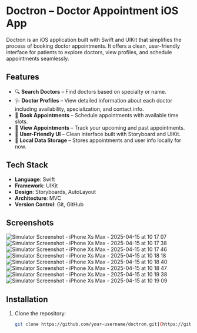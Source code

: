 # Doctron – Doctor Appointment iOS App

Doctron is an iOS application built with Swift and UIKit that simplifies the process of booking doctor appointments. It offers a clean, user-friendly interface for patients to explore doctors, view profiles, and schedule appointments seamlessly.

## Features

- 🔍 **Search Doctors** – Find doctors based on specialty or name.
- 🩺 **Doctor Profiles** – View detailed information about each doctor including availability, specialization, and contact info.
- 📅 **Book Appointments** – Schedule appointments with available time slots.
- 📖 **View Appointments** – Track your upcoming and past appointments.
- 🧭 **User-Friendly UI** – Clean interface built with Storyboard and UIKit.
- 💾 **Local Data Storage** – Stores appointments and user info locally for now.

## Tech Stack

- **Language**: Swift
- **Framework**: UIKit
- **Design**: Storyboards, AutoLayout
- **Architecture**: MVC
- **Version Control**: Git, GitHub

## Screenshots
![Simulator Screenshot - iPhone Xs Max - 2025-04-15 at 10 17 07](https://github.com/user-attachments/assets/d71554a3-97da-4977-acee-16bc4e3a7391)
![Simulator Screenshot - iPhone Xs Max - 2025-04-15 at 10 17 38](https://github.com/user-attachments/assets/307da338-c591-4e35-bdf5-9381009e04a8)
![Simulator Screenshot - iPhone Xs Max - 2025-04-15 at 10 17 46](https://github.com/user-attachments/assets/2bd93235-ac4e-4faa-a2f0-43455e830904)
![Simulator Screenshot - iPhone Xs Max - 2025-04-15 at 10 18 18](https://github.com/user-attachments/assets/324b59b1-f823-4f80-92e1-3488dc7e042d)
![Simulator Screenshot - iPhone Xs Max - 2025-04-15 at 10 18 40](https://github.com/user-attachments/assets/c070de3d-0153-4e97-b1ae-9a703aac53fa)
![Simulator Screenshot - iPhone Xs Max - 2025-04-15 at 10 18 47](https://github.com/user-attachments/assets/594afe31-b965-439e-9ae2-02e6b15c7495)
![Simulator Screenshot - iPhone Xs Max - 2025-04-15 at 10 19 38](https://github.com/user-attachments/assets/9ebb6d08-087d-404f-b416-3cae199e7fe1)
![Simulator Screenshot - iPhone Xs Max - 2025-04-15 at 10 19 09](https://github.com/user-attachments/assets/f6652bcb-6a12-45d5-a2bd-0043026b6765)


## Installation

1. Clone the repository:
   ```bash
   git clone https://github.com/your-username/doctron.git](https://github.com/armankhanpathan/DoctronProject1

